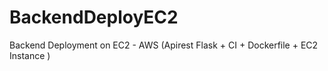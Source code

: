 # BackendDeployEC2
Backend Deployment on EC2 - AWS (Apirest Flask + CI + Dockerfile + EC2 Instance )
